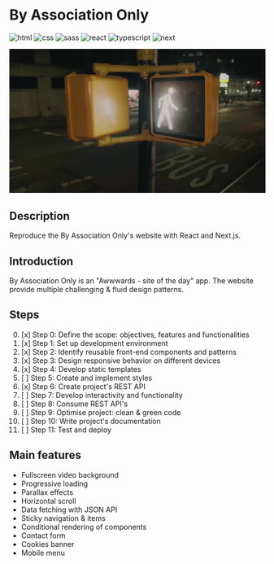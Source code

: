 # By Association Only

![html][html5-badge]
![css][css3-badge]
![sass][sass-badge]
![react][react-badge]
![typescript][typescript-badge]
![next][next-badge]

![Illustration By Association Only](https://raw.githubusercontent.com/MarionCorvez/byassociationonly/refs/heads/main/public/readme-cover.webp)

## Description

Reproduce the By Association Only's website with React and Next.js.

## Introduction

By Association Only is an "Awwwards - site of the day" app. The website provide multiple challenging & fluid design patterns.

## Steps

0. [x] Step 0: Define the scope: objectives, features and functionalities
1. [x] Step 1: Set up development environment
2. [x] Step 2: Identify reusable front-end components and patterns
3. [x] Step 3: Design responsive behavior on different devices
4. [x] Step 4: Develop static templates
5. [ ] Step 5: Create and implement styles
6. [x] Step 6: Create project's REST API
7. [ ] Step 7: Develop interactivity and functionality
8. [ ] Step 8: Consume REST API's
9. [ ] Step 9: Optimise project: clean & green code
10. [ ] Step 10: Write project's documentation
11. [ ] Step 11: Test and deploy

## Main features

- Fullscreen video background
- Progressive loading
- Parallax effects
- Horizontal scroll
- Data fetching with JSON API
- Sticky navigation & items
- Conditional rendering of components
- Contact form
- Cookies banner
- Mobile menu

<!-- BADGE LINKS -->

[html5-badge]: https://img.shields.io/badge/HTML5-E34F26?style=for-the-badge&logo=html5&logoColor=white
[css3-badge]: https://img.shields.io/badge/CSS3-1572B6?style=for-the-badge&logo=css3&logoColor=white
[sass-badge]: https://img.shields.io/badge/Sass-CC6699?style=for-the-badge&logo=sass&logoColor=white
[javascript-badge]: https://img.shields.io/badge/JavaScript-F7DF1E?style=for-the-badge&logo=javascript&logoColor=black
[react-badge]: https://img.shields.io/badge/React-20232A?style=for-the-badge&logo=react&logoColor=61DAFB
[typeScript-badge]: https://img.shields.io/badge/TypeScript-3178C6?logo=typescript&logoColor=white&style=for-the-badge
[next-badge]: https://img.shields.io/badge/Next.js-000000?logo=next.js&logoColor=white&style=for-the-badge
